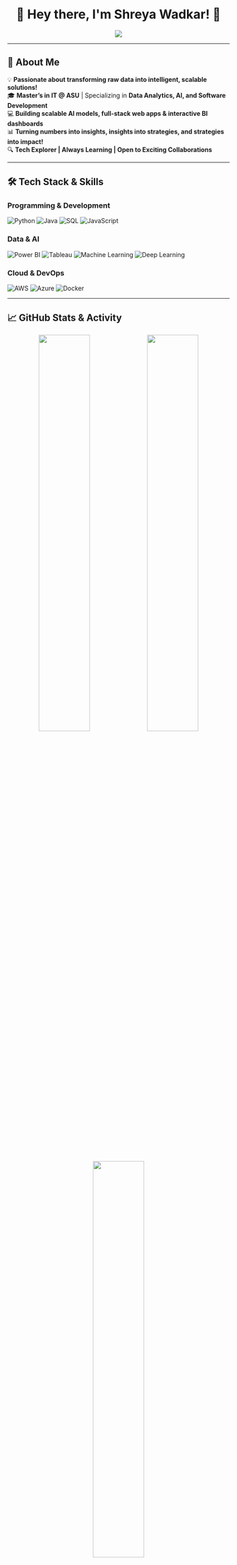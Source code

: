<h1 align="center">👋 Hey there, I'm Shreya Wadkar! 🚀</h1>  


<p align="center">
  <img src="https://readme-typing-svg.herokuapp.com?color=F7C000&size=25&center=true&vCenter=true&width=800&lines=Data%20Explorer%20🔹%20Software%20Developer%20🔹%20AI/ML%20Engineer;Turning%20Data%20into%20Impactful%20Solutions!;Always%20Learning,%20Building,%20Innovating%20🚀" />
</p>


---

## 🚀 About Me  
💡 **Passionate about transforming raw data into intelligent, scalable solutions!**  
🎓 **Master’s in IT @ ASU** | Specializing in **Data Analytics, AI, and Software Development**  
💻 **Building scalable AI models, full-stack web apps & interactive BI dashboards**  
📊 **Turning numbers into insights, insights into strategies, and strategies into impact!**  
🔍 **Tech Explorer | Always Learning | Open to Exciting Collaborations**  

---

## 🛠️ Tech Stack & Skills  
### **Programming & Development**  
![Python](https://img.shields.io/badge/Python-3776AB?style=for-the-badge&logo=python&logoColor=white)
![Java](https://img.shields.io/badge/Java-ED8B00?style=for-the-badge&logo=java&logoColor=white)
![SQL](https://img.shields.io/badge/SQL-4479A1?style=for-the-badge&logo=postgresql&logoColor=white)
![JavaScript](https://img.shields.io/badge/JavaScript-F7DF1E?style=for-the-badge&logo=javascript&logoColor=black)

### **Data & AI**  
![Power BI](https://img.shields.io/badge/PowerBI-F2C811?style=for-the-badge&logo=powerbi&logoColor=black)
![Tableau](https://img.shields.io/badge/Tableau-E97627?style=for-the-badge&logo=Tableau&logoColor=white)
![Machine Learning](https://img.shields.io/badge/Machine%20Learning-FF6F00?style=for-the-badge)
![Deep Learning](https://img.shields.io/badge/Deep%20Learning-3C3C3C?style=for-the-badge)

### **Cloud & DevOps**  
![AWS](https://img.shields.io/badge/AWS-232F3E?style=for-the-badge&logo=amazonaws&logoColor=white)
![Azure](https://img.shields.io/badge/Azure-0078D4?style=for-the-badge&logo=microsoftazure&logoColor=white)
![Docker](https://img.shields.io/badge/Docker-2496ED?style=for-the-badge&logo=docker&logoColor=white)

---

## 📈 GitHub Stats & Activity  
<p align="center">
  <img src="https://github-readme-stats.vercel.app/api?username=shreyawadkar&show_icons=true&theme=radical&v=1" width="48%" />
  <img src="https://github-readme-streak-stats.herokuapp.com/?user=shreyawadkar&theme=radical&v=2" width="48%" />
  <img src="https://github-readme-stats.vercel.app/api/top-langs/?username=shreyawadkar&layout=compact&theme=radical&v=3" width="48%" />
</p>

---

## 🔥 Featured Projects  
🔹 **[Url Builder](https://github.com/shreyawadkar/urlshortner)** – AI-powered resume-to-portfolio converter   
🔹 **[Leaf Disease Analysis](https://github.com/shreyawadkar/Leaf-Disease-Analysis)** – Deep learning model for plant disease detection  
 

---

## 📌 Connect With Me!  
📬 **Email:** [shreyawadkar2171@gmail.com](mailto:shreyawadkar2171@gmail.com)  
🔗 **LinkedIn:** [shreya-wadkar](https://www.linkedin.com/in/shreya-wadkar-606787230/)  
🐦 **Twitter:** [@shreyawadkar](https://twitter.com/shreyawadkar)  

🚀 **Let’s build something amazing together! Open to collaborations, internships, and new challenges!**  
